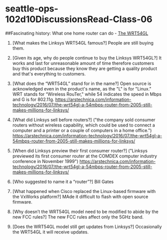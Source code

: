 # seattle-ops-102d10DiscussionsRead-Class-06

##Fascinating history: What one home router can do - 
[The WRT54GL](https://arstechnica.com/information-technology/2016/07/the-wrt54gl-a-54mbps-router-from-2005-still-makes-millions-for-linksys/)

1. [What makes the Linksys WRT54GL famous?] People are still buying them.
2. [Given its age, why do people continue to buy the Linksys WRT54GL?] It works and last for unreasonable amount of time therefore customers buy this product because they know they are getting a quality product and that's everything to customers.
3. [What does the “WRT54GL” stand for in the name?] Open source is acknowledged even in the product's name, as the "L" is for "Linux." WRT stands for “Wireless RouTer," while 54 indicates the speed in Mbps and G is for 802.11g. https://arstechnica.com/information-technology/2016/07/the-wrt54gl-a-54mbps-router-from-2005-still-makes-millions-for-linksys/
4. [What did Linksys sell before routers?] ("the company sold consumer routers without wireless capability, which could be used to connect a computer and a printer or a couple of computers in a home office.") https://arstechnica.com/information-technology/2016/07/the-wrt54gl-a-54mbps-router-from-2005-still-makes-millions-for-linksys/
5. [When did Linksys preview their first consumer router?] ("Linksys previewed its first consumer router at the COMDEX computer industry conference in November 1999") https://arstechnica.com/information-technology/2016/07/the-wrt54gl-a-54mbps-router-from-2005-still-makes-millions-for-linksys/

6. [Who suggested to name it a “router”?] Bill Gates 
7. [What happened when Cisco replaced the Linux-based firmware with the VxWorks platform?] MAde it difficult to flash with open source firmware.
8. [Why doesn’t the WRT54GL model need to be modified to abide by the new FCC rules?] The new FCC rules affect only the 5GHz band.
9. [Does the WRT54GL model still get updates from Linksys?] Occasionally the WRT54GL it will receive updates.
